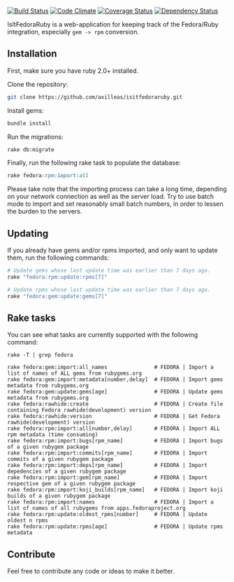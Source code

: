 [![Build Status](https://travis-ci.org/axilleas/isitfedoraruby.png)](https://travis-ci.org/axilleas/isitfedoraruby)
[![Code Climate](https://codeclimate.com/github/axilleas/isitfedoraruby.png)](https://codeclimate.com/github/axilleas/isitfedoraruby)
[![Coverage Status](https://coveralls.io/repos/axilleas/isitfedoraruby/badge.png?branch=master)](https://coveralls.io/r/axilleas/isitfedoraruby)
[![Dependency Status](https://gemnasium.com/axilleas/isitfedoraruby.png)](https://gemnasium.com/axilleas/isitfedoraruby)


IsItFedoraRuby is a web-application for keeping track of the Fedora/Ruby
integration, especially `gem -> rpm` conversion.

## Installation

First, make sure you have ruby 2.0+ installed.

Clone the repository:

```bash
git clone https://github.com/axilleas/isitfedoraruby.git
```

Install gems:

```bash
bundle install
```

Run the migrations:

```bash
rake db:migrate
```

Finally, run the following rake task to populate the database:
```ruby
rake fedora:rpm:import:all
```

Please take note that the importing process can take a long time, depending
on your network connection as well as the server load. Try to use batch mode
to import and set reasonably small batch numbers, in order to lessen the
burden to the servers.

## Updating

If you already have gems and/or rpms imported, and only want to update them,
run the following commands:

```bash
# Update gems whose last update time was earlier than 7 days ago.
rake "fedora:rpm:update:rpms[7]"

# Update rpms whose last update time was earlier than 7 days ago.
rake "fedora:gem:update:gems[7]"
```

## Rake tasks

You can see what tasks are currently supported with the following command:

```
rake -T | grep fedora

rake fedora:gem:import:all_names               # FEDORA | Import a list of names of ALL gems from rubygems.org
rake fedora:gem:import:metadata[number,delay]  # FEDORA | Import gems metadata from rubygems.org
rake fedora:gem:update:gems[age]               # FEDORA | Update gems metadata from rubygems.org
rake fedora:rawhide:create                     # FEDORA | Create file containing Fedora rawhide(development) version
rake fedora:rawhide:version                    # FEDORA | Get Fedora rawhide(development) version
rake fedora:rpm:import:all[number,delay]       # FEDORA | Import ALL rpm metadata (time consuming)
rake fedora:rpm:import:bugs[rpm_name]          # FEDORA | Import bugs of a given rubygem package
rake fedora:rpm:import:commits[rpm_name]       # FEDORA | Import commits of a given rubygem package
rake fedora:rpm:import:deps[rpm_name]          # FEDORA | Import depedencies of a given rubygem package
rake fedora:rpm:import:gem[rpm_name]           # FEDORA | Import respective gem of a given rubygem package
rake fedora:rpm:import:koji_builds[rpm_name]   # FEDORA | Import koji builds of a given rubygem package
rake fedora:rpm:import:names                   # FEDORA | Import a list of names of all rubygems from apps.fedoraproject.org
rake fedora:rpm:update:oldest_rpms[number]     # FEDORA | Update oldest n rpms
rake fedora:rpm:update:rpms[age]               # FEDORA | Update rpms metadata
```

## Contribute

Feel free to contribute any code or ideas to make it better.
